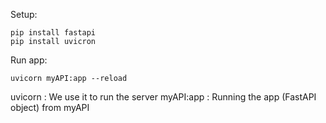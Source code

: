 Setup:

```
pip install fastapi
pip install uvicron
```

Run app:

```
uvicorn myAPI:app --reload
```
uvicorn : We use it to run the server
myAPI:app : Running the app (FastAPI object) from myAPI
